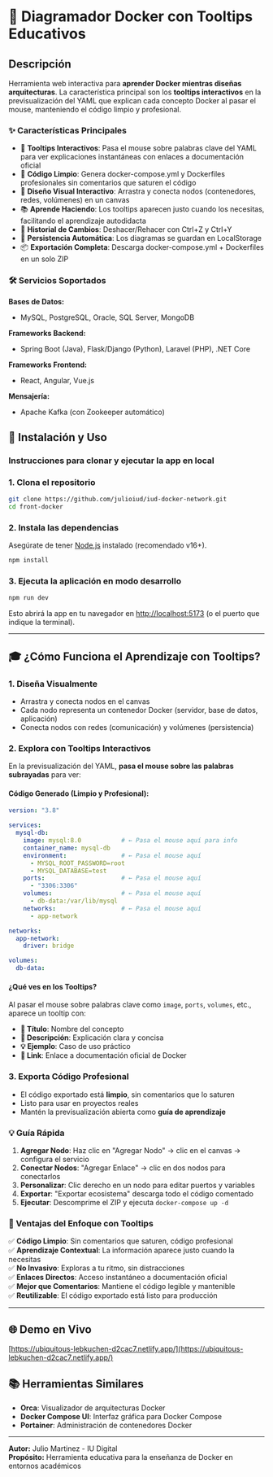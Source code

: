 # 🐳 Diagramador Docker con Tooltips Educativos

## Descripción

Herramienta web interactiva para **aprender Docker mientras diseñas arquitecturas**. La característica principal son los **tooltips interactivos** en la previsualización del YAML que explican cada concepto Docker al pasar el mouse, manteniendo el código limpio y profesional.

### ✨ Características Principales

- 🎯 **Tooltips Interactivos**: Pasa el mouse sobre palabras clave del YAML para ver explicaciones instantáneas con enlaces a documentación oficial
- 📝 **Código Limpio**: Genera docker-compose.yml y Dockerfiles profesionales sin comentarios que saturen el código
- 🎨 **Diseño Visual Interactivo**: Arrastra y conecta nodos (contenedores, redes, volúmenes) en un canvas
- 📚 **Aprende Haciendo**: Los tooltips aparecen justo cuando los necesitas, facilitando el aprendizaje autodidacta
- 🔄 **Historial de Cambios**: Deshacer/Rehacer con Ctrl+Z y Ctrl+Y
- 💾 **Persistencia Automática**: Los diagramas se guardan en LocalStorage
- 📦 **Exportación Completa**: Descarga docker-compose.yml + Dockerfiles en un solo ZIP

### 🛠️ Servicios Soportados

**Bases de Datos:**
- MySQL, PostgreSQL, Oracle, SQL Server, MongoDB

**Frameworks Backend:**
- Spring Boot (Java), Flask/Django (Python), Laravel (PHP), .NET Core

**Frameworks Frontend:**
- React, Angular, Vue.js

**Mensajería:**
- Apache Kafka (con Zookeeper automático)

## 🚀 Instalación y Uso

### Instrucciones para clonar y ejecutar la app en local

### 1. Clona el repositorio

```bash
git clone https://github.com/julioiud/iud-docker-network.git
cd front-docker
```

### 2. Instala las dependencias

Asegúrate de tener [Node.js](https://nodejs.org/) instalado (recomendado v16+).

```bash
npm install
```

### 3. Ejecuta la aplicación en modo desarrollo

```bash
npm run dev
```

Esto abrirá la app en tu navegador en [http://localhost:5173](http://localhost:5173) (o el puerto que indique la terminal).

---

## 🎓 ¿Cómo Funciona el Aprendizaje con Tooltips?

### 1. Diseña Visualmente
- Arrastra y conecta nodos en el canvas
- Cada nodo representa un contenedor Docker (servidor, base de datos, aplicación)
- Conecta nodos con redes (comunicación) y volúmenes (persistencia)

### 2. Explora con Tooltips Interactivos
En la previsualización del YAML, **pasa el mouse sobre las palabras subrayadas** para ver:

#### Código Generado (Limpio y Profesional):
```yaml
version: "3.8"

services:
  mysql-db:
    image: mysql:8.0           # ← Pasa el mouse aquí para info
    container_name: mysql-db
    environment:               # ← Pasa el mouse aquí
      - MYSQL_ROOT_PASSWORD=root
      - MYSQL_DATABASE=test
    ports:                     # ← Pasa el mouse aquí
      - "3306:3306"
    volumes:                   # ← Pasa el mouse aquí
      - db-data:/var/lib/mysql
    networks:                  # ← Pasa el mouse aquí
      - app-network

networks:
  app-network:
    driver: bridge

volumes:
  db-data:
```

#### ¿Qué ves en los Tooltips?
Al pasar el mouse sobre palabras clave como `image`, `ports`, `volumes`, etc., aparece un tooltip con:
- **📘 Título**: Nombre del concepto
- **📝 Descripción**: Explicación clara y concisa
- **💡 Ejemplo**: Caso de uso práctico
- **🔗 Link**: Enlace a documentación oficial de Docker

### 3. Exporta Código Profesional
- El código exportado está **limpio**, sin comentarios que lo saturen
- Listo para usar en proyectos reales
- Mantén la previsualización abierta como **guía de aprendizaje**

### 💡 Guía Rápida

1. **Agregar Nodo**: Haz clic en "Agregar Nodo" → clic en el canvas → configura el servicio
2. **Conectar Nodos**: "Agregar Enlace" → clic en dos nodos para conectarlos
3. **Personalizar**: Clic derecho en un nodo para editar puertos y variables
4. **Exportar**: "Exportar ecosistema" descarga todo el código comentado
5. **Ejecutar**: Descomprime el ZIP y ejecuta `docker-compose up -d`

### 🎯 Ventajas del Enfoque con Tooltips

✅ **Código Limpio**: Sin comentarios que saturen, código profesional  
✅ **Aprendizaje Contextual**: La información aparece justo cuando la necesitas  
✅ **No Invasivo**: Exploras a tu ritmo, sin distracciones  
✅ **Enlaces Directos**: Acceso instantáneo a documentación oficial  
✅ **Mejor que Comentarios**: Mantiene el código legible y mantenible  
✅ **Reutilizable**: El código exportado está listo para producción

---

## 🌐 Demo en Vivo

[https://ubiquitous-lebkuchen-d2cac7.netlify.app/](https://ubiquitous-lebkuchen-d2cac7.netlify.app/)

## 📚 Herramientas Similares

- **Orca**: Visualizador de arquitecturas Docker
- **Docker Compose UI**: Interfaz gráfica para Docker Compose
- **Portainer**: Administración de contenedores Docker

---

**Autor:** Julio Martinez - IU Digital  
**Propósito:** Herramienta educativa para la enseñanza de Docker en entornos académicos

